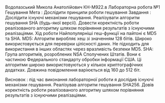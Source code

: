 Водолазський Микола Анатолійович
КН-М922.в
Лабораторна робота №1
Гешування
	Мета : Дослідити принципи роботи гешування
	Завдання : Дослідити існуючі механізми гешування. Реалізувати алгоритм гешування SHA (будь-якої версії). Довести коректність роботи реалізованого алгоритму шляхом порівняння результатів з існуючими реалізаціями.
Хід роботи
Найпопулярніші геш-функції на пайтоні є MD5 та SHA.
MD5: Алгоритм виробляє хеш зі значенням 128 бітів. Широко використовується для перевірки цілісності даних. Не підходить для використання в інших областях через вразливість безпеки MD5.
SHA: Група алгоритмів, розроблених NSA Сполучених Штатів. Вони є частиною Федерального стандарту обробки інформації США. Ці алгоритми широко використовуються у кількох криптографічних додатках. Довжина повідомлення варіюється від 160 до 512 біт.


Висновок : під час виконання лабораторної роботи я дослідив існуючі механізми гешування. Реалізував алгоритм гешування SHA256. Довів коректність роботи реалізованого алгоритму шляхом порівняння результатів з існуючими реалізаціями.
